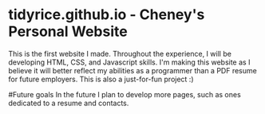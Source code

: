 # tidyrice.github.io - Cheney's Personal Website
This is the first website I made. Throughout the experience, I will be developing HTML, CSS, and Javascript skills. I'm making this website as I believe it will better reflect my abilities as a programmer than a PDF resume for future employers. This is also a just-for-fun project :)

#Future goals
In the future I plan to develop more pages, such as ones dedicated to a resume and contacts. 
